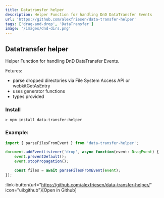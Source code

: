 ```yaml
---
title: Datatransfer helper
description: Helper Function for handling DnD DataTransfer Events
url: 'https://github.com/alexfriesen/data-transfer-helper'
tags: ['drag-and-drop', 'DataTransfer']
image: '/images/dnd-dirs.png'
---
```


## Datatransfer helper

Helper Function for handling DnD DataTransfer Events.

Fetures: 
- parse dropped directories via File System Access API or webkitGetAsEntry
- uses generator functions
- types provided

### Install

```shell
> npm install data-transfer-helper
```

### Example:
```typescript
import { parseFilesFromEvent } from 'data-transfer-helper';

document.addEventListener('drop', async function(event: DragEvent) {
    event.preventDefault();
    event.stopPropagation();

    const files = await parseFilesFromEvent(event);
});
```

:link-button{url="https://github.com/alexfriesen/data-transfer-helper/" icon="uil:github"}[Open in Github]
